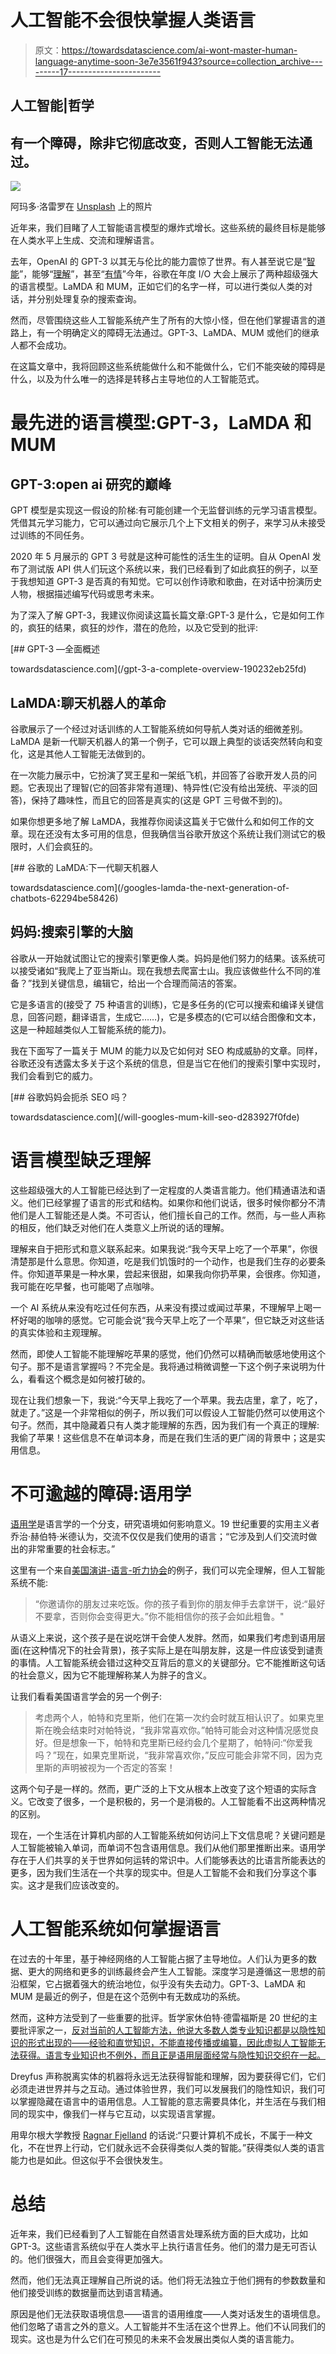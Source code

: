 # 人工智能不会很快掌握人类语言

> 原文：<https://towardsdatascience.com/ai-wont-master-human-language-anytime-soon-3e7e3561f943?source=collection_archive---------17----------------------->

## 人工智能|哲学

## 有一个障碍，除非它彻底改变，否则人工智能无法通过。

![](img/cb1ac50a966a75749ece64f0f73084ea.png)

阿玛多·洛雷罗在 [Unsplash](https://unsplash.com?utm_source=medium&utm_medium=referral) 上的照片

近年来，我们目睹了人工智能语言模型的爆炸式增长。这些系统的最终目标是能够在人类水平上生成、交流和理解语言。

去年，OpenAI 的 GPT-3 以其无与伦比的能力震惊了世界。有人甚至说它是“[智能](https://twitter.com/rauchg/status/1282449154107600897?s=20)”，能够“[理解](https://www.lesswrong.com/posts/L5JSMZQvkBAx9MD5A/to-what-extent-is-gpt-3-capable-of-reasoning#eq6FTwG2yWuBdPofs)”，甚至“[有情](https://twitter.com/sonyasupposedly/status/1284188369631629312?s=20)”今年，谷歌在年度 I/O 大会上展示了两种超级强大的语言模型。LaMDA 和 MUM，正如它们的名字一样，可以进行类似人类的对话，并分别处理复杂的搜索查询。

然而，尽管围绕这些人工智能系统产生了所有的大惊小怪，但在他们掌握语言的道路上，有一个明确定义的障碍无法通过。GPT-3、LaMDA、MUM 或他们的继承人都不会成功。

在这篇文章中，我将回顾这些系统能做什么和不能做什么，它们不能突破的障碍是什么，以及为什么唯一的选择是转移占主导地位的人工智能范式。

# 最先进的语言模型:GPT-3，LaMDA 和 MUM

## GPT-3:open ai 研究的巅峰

GPT 模型是实现这一假设的阶梯:有可能创建一个无监督训练的元学习语言模型。凭借其元学习能力，它可以通过向它展示几个上下文相关的例子，来学习从未接受过训练的不同任务。

2020 年 5 月展示的 GPT 3 号就是这种可能性的活生生的证明。自从 OpenAI 发布了测试版 API 供人们玩这个系统以来，我们已经看到了如此疯狂的例子，以至于我想知道 GPT-3 是否真的有知觉。它可以创作诗歌和歌曲，在对话中扮演历史人物，根据描述编写代码或思考未来。

为了深入了解 GPT-3，我建议你阅读这篇长篇文章:GPT-3 是什么，它是如何工作的，疯狂的结果，疯狂的炒作，潜在的危险，以及它受到的批评:

[](/gpt-3-a-complete-overview-190232eb25fd) [## GPT-3 —全面概述

towardsdatascience.com](/gpt-3-a-complete-overview-190232eb25fd) 

## LaMDA:聊天机器人的革命

谷歌展示了一个经过对话训练的人工智能系统如何导航人类对话的细微差别。LaMDA 是新一代聊天机器人的第一个例子，它可以跟上典型的谈话突然转向和变化，这是其他人工智能无法做到的。

在一次能力展示中，它扮演了冥王星和一架纸飞机，并回答了谷歌开发人员的问题。它表现出了理智(它的回答非常有道理)、特异性(它没有给出笼统、平淡的回答)，保持了趣味性，而且它的回答是真实的(这是 GPT 三号做不到的)。

如果你想更多地了解 LaMDA，我推荐你阅读这篇关于它做什么和如何工作的文章。现在还没有太多可用的信息，但我确信当谷歌开放这个系统让我们测试它的极限时，人们会疯狂的。

[](/googles-lamda-the-next-generation-of-chatbots-62294be58426) [## 谷歌的 LaMDA:下一代聊天机器人

towardsdatascience.com](/googles-lamda-the-next-generation-of-chatbots-62294be58426) 

## 妈妈:搜索引擎的大脑

谷歌从一开始就试图让它的搜索引擎更像人类。妈妈是他们努力的结果。该系统可以接受诸如“我爬上了亚当斯山。现在我想去爬富士山。我应该做些什么不同的准备？”找到关键信息，编辑它，给出一个合理而简洁的答案。

它是多语言的(接受了 75 种语言的训练)，它是多任务的(它可以搜索和编译关键信息，回答问题，翻译语言，生成它……)，它是多模态的(它可以结合图像和文本，这是一种超越类似人工智能系统的能力)。

我在下面写了一篇关于 MUM 的能力以及它如何对 SEO 构成威胁的文章。同样，谷歌还没有透露太多关于这个系统的信息，但是当它在他们的搜索引擎中实现时，我们会看到它的威力。

[](/will-googles-mum-kill-seo-d283927f0fde) [## 谷歌妈妈会扼杀 SEO 吗？

towardsdatascience.com](/will-googles-mum-kill-seo-d283927f0fde) 

# 语言模型缺乏理解

这些超级强大的人工智能已经达到了一定程度的人类语言能力。他们精通语法和语义。他们已经掌握了语言的形式和结构。如果你和他们说话，很多时候你都分不清他们是人工智能还是人类。不可否认，他们擅长自己的工作。然而，与一些人声称的相反，他们缺乏对他们在人类意义上所说的话的理解。

理解来自于把形式和意义联系起来。如果我说:“我今天早上吃了一个苹果”，你很清楚那是什么意思。你知道，吃是我们饥饿时的一个动作，也是我们生存的必要条件。你知道苹果是一种水果，尝起来很甜，如果我向你扔苹果，会很疼。你知道，我可能在吃早餐，也可能喝了点咖啡。

一个 AI 系统从来没有吃过任何东西，从来没有摸过或闻过苹果，不理解早上喝一杯好喝的咖啡的感觉。它可能会说“我今天早上吃了一个苹果”，但它缺乏对这些话的真实体验和主观理解。

然而，即使人工智能不能理解吃苹果的感觉，他们仍然可以精确而敏感地使用这个句子。那不是语言掌握吗？不完全是。我将通过稍微调整一下这个例子来说明为什么，看看这个概念是如何被打破的。

现在让我们想象一下，我说:“今天早上我吃了一个苹果。我去店里，拿了，吃了，就走了。”这是一个非常相似的例子，所以我们可以假设人工智能仍然可以使用这个句子。然而，其中隐藏着只有人类才能理解的东西，因为我们有一个真正的理解:我偷了苹果！这些信息不在单词本身，而是在我们生活的更广阔的背景中；这是实用信息。

# 不可逾越的障碍:语用学

[语用学](https://en.wikipedia.org/wiki/Pragmatics)是语言学的一个分支，研究语境如何影响意义。19 世纪重要的实用主义者乔治·赫伯特·米德认为，交流不仅仅是我们使用的语言；“它涉及到人们交流时做出的非常重要的社会标志。”

这里有一个来自[美国演讲-语言-听力协会](https://www.asha.org/public/speech/development/Social-Communication/)的例子，我们可以完全理解，但人工智能系统不能:

> “你邀请你的朋友过来吃饭。你的孩子看到你的朋友伸手去拿饼干，说:“最好不要拿，否则你会变得更大。”你不能相信你的孩子会如此粗鲁。"

从语义上来说，这个孩子是在说吃饼干会使人发胖。然而，如果我们考虑到语用层面(在这种情况下的社会背景)，孩子实际上是在叫朋友胖，这是一件应该受到谴责的事情。人工智能系统会错过这种交互背后的意义的关键部分。它不能推断这句话的社会意义，因为它不能理解称某人为胖子的含义。

让我们看看美国语言学会的另一个例子:

> 考虑两个人，帕特和克里斯，他们在第一次约会时就互相认识了。如果克里斯在晚会结束时对帕特说，“我非常喜欢你。”帕特可能会对这种情况感觉良好。但是想象一下，帕特和克里斯已经约会几个星期了，帕特问:“你爱我吗？”现在，如果克里斯说，“我非常喜欢你，”反应可能会非常不同，因为克里斯的声明被视为一个否定的答案！

这两个句子是一样的。然而，更广泛的上下文从根本上改变了这个短语的实际含义。它改变了很多，一个是积极的，另一个是消极的。人工智能看不出这两种情况的区别。

现在，一个生活在计算机内部的人工智能系统如何访问上下文信息呢？关键问题是人工智能被输入单词，而单词不包含语用信息。我们从他们那里推断出来。语用学存在于人们共享的关于世界如何运转的常识中。人们能够表达的比语言所能表达的更多，因为我们生活在一个共享的现实中。但是人工智能不会和我们分享这个事实。这才是我们应该改变的。

# 人工智能系统如何掌握语言

在过去的十年里，基于神经网络的人工智能占据了主导地位。人们认为更多的数据、更大的网络和更多的训练最终会产生人工智能。深度学习是遵循这一思想的前沿框架，它占据着强大的统治地位，似乎没有失去动力。GPT-3、LaMDA 和 MUM 是最近的例子，但是在这个范例中有无数成功的系统。

然而，这种方法受到了一些重要的批评。哲学家休伯特·德雷福斯是 20 世纪的主要批评家之一，[反对当前的人工智能方法，他说大多数人类专业知识都是以隐性知识的形式出现的——经验和直觉知识，不能直接传播或编纂，因此虚拟人工智能无法获得。语言专业知识也不例外，而且正是语用层面经常与隐性知识交织在一起。](https://www.goodreads.com/book/show/1039575.What_Computers_Can_t_Do)

Dreyfus 声称脱离实体的机器将永远无法获得智能和理解，因为要获得它们，它们必须走进世界并与之互动。通过体验世界，我们可以发展我们的隐性知识，我们可以掌握隐藏在语言中的语用信息。人工智能的意志需要具体化，并生活在与我们相同的现实中，像我们一样与它互动，以实现语言掌握。

用卑尔根大学教授 [Ragnar Fjelland](https://www.nature.com/articles/s41599-020-0494-4) 的话说:“只要计算机不成长，不属于一种文化，不在世界上行动，它们就永远不会获得类似人类的智能。”获得类似人类的语言能力也是如此。但这似乎不会很快发生。

# 总结

近年来，我们已经看到了人工智能在自然语言处理系统方面的巨大成功，比如 GPT-3。这些语言系统似乎在人类水平上执行语言任务。他们的潜力是无可否认的。他们很强大，而且会变得更加强大。

然而，他们无法真正理解自己所说的话。他们将无法独立于他们拥有的参数数量和他们接受训练的数据量而达到语言精通。

原因是他们无法获取语境信息——语言的语用维度——人类对话发生的语境信息。他们忽略了语言之外的意义。人工智能并不生活在这个世界上。他们不认同我们的现实。这也是为什么它们在可预见的未来不会发展出类似人类的语言能力。